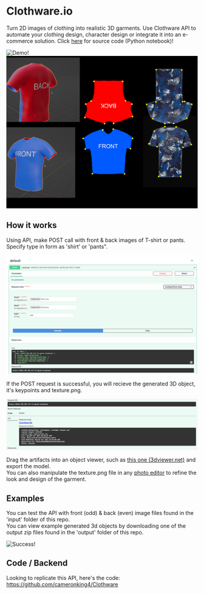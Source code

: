 # Clothware.io
Turn 2D images of clothing into realistic 3D garments. Use Clothware API to automate your clothing design, character design or integrate it into an e-commerce solution. Click [here](https://github.com/cameronking4/Clothware) for source code (Python notebook)!

![Demo!](/demopants.gif "Example of generated 3D AMIRI pants")<br>
![Demo!](/keypoints.png "Keypoint mapping texture onto 3d tshirt")<br>

## How it works 

Using API, make POST call with front & back images of T-shirt or pants. Specify type in form as 'shirt' or 'pants". <br>

![Clothware API!](/sc1.png "Make POST call with input form data")<br>

If the POST request is successful, you will recieve the generated 3D object, it's keypoints and texture.png. <br>

![Generate 3D Object!](/sc2.png "Get 3D object and texture")<br>

Drag the artifacts into an object viewer, such as [this one (3dviewer.net)](https://3dviewer.net/) and export the model. <br>
You can also manipulate the texture.png file in any [photo editor](https://pixlr.com) to refine the look and design of the garment.

## Examples

You can test the API with front (odd) & back (even) image files found in the 'input' folder of this repo. <br>
You can view example generated 3d objects by downloading one of the output zip files found in the 'output' folder of this repo.

![Success!](/demo.gif "Make use of 3d artifacts")<br>

## Code / Backend 
Looking to replicate this API, here's the code:
https://github.com/cameronking4/Clothware
